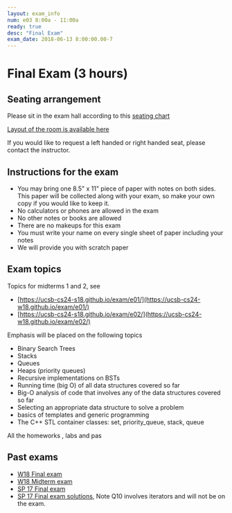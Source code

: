 ```yaml
---
layout: exam_info
num: e03 8:00a - 11:00a 
ready: true
desc: "Final Exam"
exam_date: 2018-06-13 8:00:00.00-7
---
```



# Final Exam (3 hours)

## Seating arrangement

Please sit in the exam hall according to this [seating chart](https://docs.google.com/spreadsheets/d/1NiFcnI_Z2TysxyeEj-CEqcuMWNMVK4HGCsPqqq_mA6c/edit?usp=sharing)

[Layout of the room is available here]( https://docs.google.com/spreadsheets/d/1l535GLch-bgCvJzJhqoUCXuheXXaxd1tkGq2cLJPEOU/edit?usp=sharing)

If you would like to request a left handed or right handed seat, please contact the instructor.

## Instructions for the exam

* You may bring one 8.5" x 11" piece of paper with notes on both sides. This paper will be collected along with your exam, so make your own copy if you would like to keep it.
* No calculators or phones are allowed in the exam
* No other notes or books are allowed
* There are no makeups for this exam
* You must write your name on every single sheet of paper including your notes
* We will provide you with scratch paper

## Exam topics

Topics for midterms 1 and 2, see
* [https://ucsb-cs24-s18.github.io/exam/e01/](https://ucsb-cs24-w18.github.io/exam/e01/)
* [https://ucsb-cs24-s18.github.io/exam/e02/](https://ucsb-cs24-w18.github.io/exam/e02/)

Emphasis will be placed on the following topics
- Binary Search Trees
- Stacks 
- Queues
- Heaps (priority queues)
- Recursive implementations on BSTs
- Running time (big O) of all data structures covered so far
- Big-O analysis of code that involves any of the data structures covered so far
- Selecting an appropriate data structure to solve a problem
- basics of templates and generic programming
- The C++ STL container classes: set, priority_queue, stack, queue

All the homeworks , labs and pas


## Past exams
* [W18 Final exam](https://docs.google.com/document/d/1WnRMez9RvgAu12A3R5JxqSiWF9SmG5jzKMV2MiKCjXU/edit?usp=sharing)
* [W18 Midterm exam](https://goo.gl/L95NxV)
* [SP 17 Final exam](https://docs.google.com/document/d/1MZFN-3tx3CkxelwDl34Ci6o2QgsVCdZC0XitrTLuG_s/edit?usp=sharing)
* [SP 17 Final exam solutions](https://docs.google.com/document/d/1a8m2St1_WnsSfnhX2Hu2cCdaXSEHF5lBGYFBNBEq6OQ/edit?usp=sharing), Note Q10 involves iterators and will not be on the exam.

